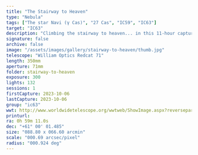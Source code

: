 ```yaml
---
title: "The Stairway to Heaven"
type: "Nebula"
tags: ["The star Navi (γ Cas)", "27 Cas", "IC59", "IC63"]
target: "IC63"
description: "Climbing the stairway to heaven... in this 11-hour capture of IC63, the ghost of Cassiopeia is straining to reach the brilliantly glowing star Navi."
signature: false
archive: false
image: "/assets/images/gallery/stairway-to-heaven/thumb.jpg"
telescope: "William Optics Redcat 71"
length: 350mm
aperture: 71mm
folder: stairway-to-heaven
exposure: 300
lights: 132
sessions: 1
firstCapture: 2023-10-06
lastCapture: 2023-10-06
group: "ic63"
wwt: http://www.worldwidetelescope.org/wwtweb/ShowImage.aspx?reverseparity=True&scale=0.686541&name=stairway-to-heaven.jpg&imageurl=https://deepskyworkflows.com/assets/images/gallery/stairway-to-heaven/stairway-to-heaven.jpg&credits=Jeremy+Likness+at+DeepSkyWorkflows.com&creditsUrl=https://deepskyworkflows.com/about&ra=15.703037&dec=60.862338&x=1830.7&y=1610.1&rotation=309.86&thumb=https://deepskyworkflows.com/assets/images/gallery/stairway-to-heaven/thumb.jpg
printurl: 
ra: 0h 59m 11.0s
dec: "+61° 00' 01.485"
size: "088.80 x 066.60 arcmin"
scale: "000.69 arcsec/pixel"
radius: "000.924 deg"
---
```

